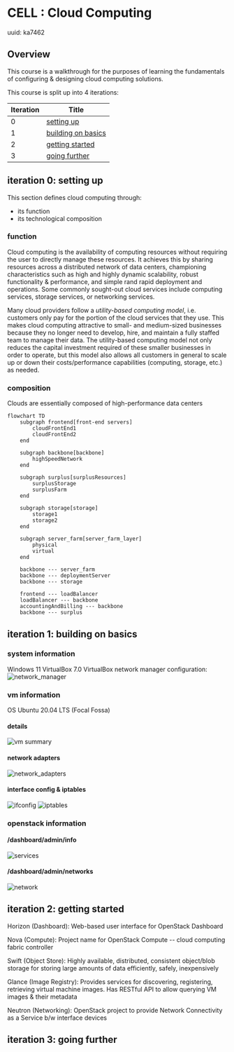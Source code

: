 # CELL : Cloud Computing

uuid: ka7462

## Overview

This course is a walkthrough for the purposes of learning the fundamentals of configuring & designing cloud computing solutions.

This course is split up into 4 iterations:

| Iteration |  Title   |
| --------- | -------- |
|     0     | [setting up](https://github.com/kyadamos/CELL-Cloud/blob/main/README.md#iteration-0-setting-up)    |
|     1     | [building on basics](https://github.com/kyadamos/CELL-Cloud/blob/main/README.md#iteration-1-building-on-basics)   |
|     2     | [getting started](https://github.com/kyadamos/CELL-Cloud/blob/main/README.md#iteration-2-getting-started) |
|     3     | [going further](https://github.com/kyadamos/CELL-Cloud/blob/main/README.md#iteration-3-going-further)  |

## iteration 0: setting up

This section defines cloud computing through:

- its function
- its technological composition

### function

Cloud computing is the availability of computing resources without requiring the user to directly manage these resources. It achieves this by sharing resources across a distributed network of data centers, championing characteristics such as high and highly dynamic scalability, robust functionality & performance, and simple rand rapid deployment and operations. Some commonly sought-out cloud services include computing services, storage services, or networking services.

Many cloud providers follow a _utility-based computing model_, i.e. customers only pay for the portion of the cloud services that they use. This makes cloud computing attractive to small- and medium-sized businesses because they no longer need to develop, hire, and maintain a fully staffed team to manage their data. The utility-based computing model not only reduces the capital investment required of these smaller businesses in order to operate, but this model also allows all customers in general to scale up or down their costs/performance capabilities (computing, storage, etc.) as needed.

### composition

Clouds are essentially composed of high-performance data centers

```mermaid
flowchart TD
    subgraph frontend[front-end servers]
        cloudFrontEnd1
        cloudFrontEnd2
    end

    subgraph backbone[backbone]
        highSpeedNetwork
    end    

    subgraph surplus[surplusResources]
        surplusStorage
        surplusFarm
    end

    subgraph storage[storage]
        storage1
        storage2
    end
    
    subgraph server_farm[server_farm_layer]
        physical
        virtual
    end

    backbone --- server_farm
    backbone --- deploymentServer
    backbone --- storage

    frontend --- loadBalancer
    loadBalancer --- backbone
    accountingAndBilling --- backbone
    backbone --- surplus
```

## iteration 1: building on basics

### system information

Windows 11
VirtualBox 7.0
VirtualBox network manager configuration:
![network_manager](/images/iter1/network_manager/VirtualBox-network_manager-network_adapters.png)

### vm information

OS Ubuntu 20.04 LTS (Focal Fossa)

#### details

![vm summary](/images/iter1/create_vm/vbox-vm1-details.png)

#### network adapters

![network_adapters](/images/iter1/network_manager/VirtualBox-FirstVm-network_adapters.png)

#### interface config & iptables

![ifconfig](/images/iter1/ubuntu/network/vm1-ifconfig.png)
![iptables](/images/iter1/ubuntu/network/vm1-iptables.png)

### openstack information

#### /dashboard/admin/info

![services](images/iter1/ubuntu/ubuntu_setup/vbox-vm1-openstack_services.png)

#### /dashboard/admin/networks

![network](images/iter1/ubuntu/ubuntu_setup/vbox-vm1-openstack_network.png)

## iteration 2: getting started
Horizon (Dashboard): Web-based user interface for OpenStack Dashboard

Nova (Compute): Project name for OpenStack Compute -- cloud computing fabric controller
 
Swift (Object Store): Highly available, distributed, consistent object/blob storage for storing large amounts of data efficiently, safely, inexpensively

Glance (Image Registry): Provides services for discovering, registering, retrieving virtual machine images. Has RESTful API to allow querying VM images & their metadata

Neutron (Networking): OpenStack project to provide Network Connectivity as a Service b/w interface devices

## iteration 3: going further
